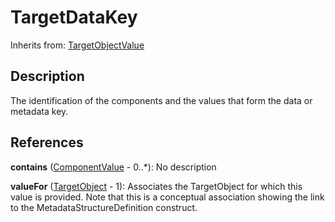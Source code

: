 
# TargetDataKey

Inherits from: [TargetObjectValue](TargetObjectValue.md)



## Description

The identification of the components and the values that form the data or metadata key.




## References

**contains** ([ComponentValue](ComponentValue.md) - 0..*): No description

**valueFor** ([TargetObject](TargetObject.md) - 1): Associates the TargetObject for which this value is provided. Note that this is a conceptual association showing the link to the MetadataStructureDefinition construct.




